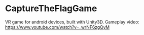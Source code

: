 # CaptureTheFlagGame
VR game for android devices, built with Unity3D.
Gameplay video: https://www.youtube.com/watch?v=_wrNF6zgQyM
